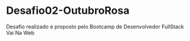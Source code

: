 # Desafio02-OutubroRosa

Desafio realizado e proposto pelo Bootcamp de Desenvolvedor FullStack Vai Na Web
